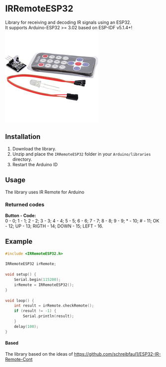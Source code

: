 # IRRemoteESP32

Library for receiving and decoding IR signals using an ESP32.<BR>
It supports Arduino-ESP32 >= 3.02 based on ESP-IDF v5.1.4+!<BR>
<IMG SRC="images/arduinoirremote.jpeg">

## Installation

1. Download the library.
2. Unzip and place the `IRRemoteESP32` folder in your `Arduino/libraries` directory.
3. Restart the Arduino ID

## Usage

The library uses IR Remote for Arduino

### Returned codes

<B>Button  -      Code:</b><BR>
0       -       0;
1       -       1;
2       -       2;
3       -       3;
4       -       4;
5       -       5;
6       -       6;
7       -       7;
8       -       8;
9       -       9;
\*      -       10;
\#      -       11;
OK      -       12;
UP      -       13;
RIGTH   -       14;
DOWN    -       15;
LEFT    -       16.

## Example

```cpp
#include <IRRemoteESP32.h>

IRRemoteESP32 irRemote;

void setup() {
    Serial.begin(115200);
    irRemote = IRRemoteESP32();
}

void loop() {
    int result = irRemote.checkRemote();
    if (result != -1) {
        Serial.println(result);
    }
    delay(100);
}

```
#### Based
The library based on the ideas of
https://github.com/schreibfaul1/ESP32-IR-Remote-Cont

